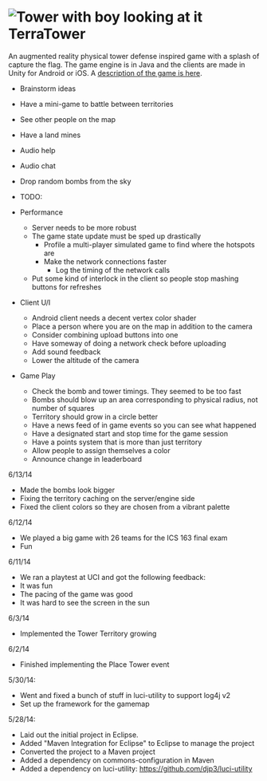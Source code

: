 ![Tower with boy looking at it](http://upload.wikimedia.org/wikipedia/commons/c/cb/Broadway_tower_edit.jpg)
TerraTower
==========

An augmented reality physical tower defense inspired game with a splash of capture the flag.  The game engine is in Java and the clients are made in Unity for Android or iOS.
A [description of the game is here](http://www.ics.uci.edu/~djp3/classes/2014_03_ICS163/tasks/terraTowerClient.html).

* Brainstorm ideas
 * Have a mini-game to battle between territories
 * See other people on the map
 * Have a land mines
 * Audio help
 * Audio chat
 * Drop random bombs from the sky

* TODO:
 * Performance
   * Server needs to be more robust
   * The game state update must be sped up drastically
     * Profile a multi-player simulated game to find where the hotspots are
     * Make the network connections faster
       * Log the timing of the network calls
   * Put some kind of interlock in the client so people stop mashing buttons for refreshes
 * Client U/I
   * Android client needs a decent vertex color shader
   * Place a person where you are on the map in addition to the camera
   * Consider combining upload buttons into one
   * Have someway of doing a network check before uploading
   * Add sound feedback
   * Lower the altitude of the camera
 * Game Play
   * Check the bomb and tower timings.  They seemed to be too fast
   * Bombs should blow up an area corresponding to physical radius, not number of squares
   * Territory should grow in a circle better
   * Have a news feed of in game events so you can see what happened
   * Have a designated start and stop time for the game session
   * Have a points system that is more than just territory
   * Allow people to assign themselves a color
   * Announce change in leaderboard

6/13/14
 * Made the bombs look bigger
 * Fixing the territory caching on the server/engine side
 * Fixed the client colors so they are chosen from a vibrant palette 

6/12/14
* We played a big game with 26 teams for the ICS 163 final exam
 * Fun

6/11/14
* We ran a playtest at UCI and got the following feedback:
 * It was fun
 * The pacing of the game was good
 * It was hard to see the screen in the sun


6/3/14
* Implemented the Tower Territory growing

6/2/14
* Finished implementing the Place Tower event

5/30/14:
* Went and fixed a bunch of stuff in luci-utility to support log4j v2
* Set up the framework for the gamemap

5/28/14:
* Laid out the initial project in Eclipse.
* Added "Maven Integration for Eclipse" to Eclipse to manage the project
* Converted the project to a Maven project
* Added a dependency on commons-configuration in Maven
* Added a dependency on luci-utility: https://github.com/djp3/luci-utility

	

